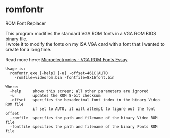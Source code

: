 # romfontr
ROM Font Replacer

This program modifies the standard VGA ROM fonts in a VGA ROM BIOS binary file.\
I wrote it to modify the fonts on my ISA VGA card with a font that I wanted to create for a long time.

Read more here: [Microelectronics - VGA ROM Fonts Essay](http://www.alexandrugroza.ro/microelectronics/essays-research/vga-rom-fonts/index.html)

```
Usage is:
  romfontr.exe [-help] [-u] -offset=461C|AUTO
    -romfile=videorom.bin -fontfile=8x16font.bin

Where:
  -help     shows this screen; all other parameters are ignored
  -u        updates the ROM 8-bit checksum
  -offset   specifies the hexadecimal font index in the binary Video ROM file
            if set to AUTO, it will attempt to figure out the font offset
  -romfile  specifies the path and filename of the binary Video ROM file
  -fontfile specifies the path and filename of the binary Fonts ROM file
```
